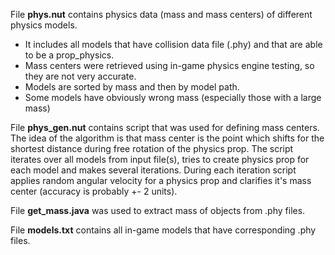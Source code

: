 File **phys.nut** contains physics data (mass and mass centers) of different physics models.
- It includes all models that have collision data file (.phy) and that are able to be a prop_physics.
- Mass centers were retrieved using in-game physics engine testing, so they are not very accurate.
- Models are sorted by mass and then by model path.
- Some models have obviously wrong mass (especially those with a large mass)

File **phys_gen.nut** contains script that was used for defining mass centers. The idea of the algorithm is that mass center is the point which shifts for the shortest distance during free rotation of the physics prop. The script iterates over all models from input file(s), tries to create physics prop for each model and makes several iterations. During each iteration script applies random angular velocity for a physics prop and clarifies it's mass center (accuracy is probably +- 2 units).

File **get_mass.java** was used to extract mass of objects from .phy files.

File **models.txt** contains all in-game models that have corresponding .phy files.
